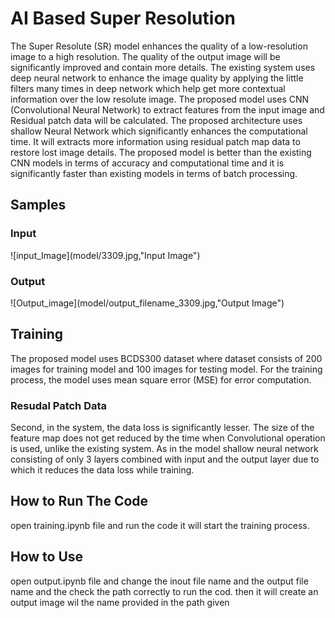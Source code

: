 # AI Based Super Resolution

The Super Resolute (SR) model enhances the
quality of a low-resolution image to a high
resolution. The quality of the output image will
be significantly improved and contain more
details. The existing system uses deep neural
network to enhance the image quality by
applying the little filters many times in deep
network which help get more contextual
information over the low resolute image. The
proposed model uses CNN (Convolutional
Neural Network) to extract features from the
input image and Residual patch data will be
calculated. The proposed architecture uses
shallow Neural Network which significantly
enhances the computational time. It will extracts
more information using residual patch map data
to restore lost image details. The proposed
model is better than the existing CNN models in
terms of accuracy and computational time and it
is significantly faster than existing models in
terms of batch processing.

## Samples
### Input
![input_Image](model/3309.jpg,"Input Image")
### Output
![Output_image](model/output_filename_3309.jpg,"Output Image")

## Training
The proposed model uses BCDS300 dataset
where dataset consists of 200 images for training
model and 100 images for testing model. For the
training process, the model uses mean square
error (MSE) for error computation.

### Resudal  Patch Data
Second, in the system, the data loss is
significantly lesser. The size of the feature map
does not get reduced by the time when
Convolutional operation is used, unlike the
existing system. As in the model shallow neural
network consisting of only 3 layers combined
with input and the output layer due to which it
reduces the data loss while training.

## How to Run The Code
open training.ipynb file and run the code it will start the training process.

## How to Use
open output.ipynb file and change the inout file name and the output file name and the check the path correctly to run the cod.
then it will create an output image wil the name provided in the path given

